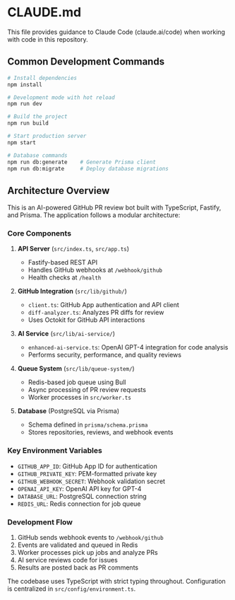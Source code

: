 # CLAUDE.md

This file provides guidance to Claude Code (claude.ai/code) when working with code in this repository.

## Common Development Commands

```bash
# Install dependencies
npm install

# Development mode with hot reload
npm run dev

# Build the project
npm run build

# Start production server
npm start

# Database commands
npm run db:generate    # Generate Prisma client
npm run db:migrate     # Deploy database migrations
```

## Architecture Overview

This is an AI-powered GitHub PR review bot built with TypeScript, Fastify, and Prisma. The application follows a modular architecture:

### Core Components

1. **API Server** (`src/index.ts`, `src/app.ts`)
   - Fastify-based REST API
   - Handles GitHub webhooks at `/webhook/github`
   - Health checks at `/health`

2. **GitHub Integration** (`src/lib/github/`)
   - `client.ts`: GitHub App authentication and API client
   - `diff-analyzer.ts`: Analyzes PR diffs for review
   - Uses Octokit for GitHub API interactions

3. **AI Service** (`src/lib/ai-service/`)
   - `enhanced-ai-service.ts`: OpenAI GPT-4 integration for code analysis
   - Performs security, performance, and quality reviews

4. **Queue System** (`src/lib/queue-system/`)
   - Redis-based job queue using Bull
   - Async processing of PR review requests
   - Worker processes in `src/worker.ts`

5. **Database** (PostgreSQL via Prisma)
   - Schema defined in `prisma/schema.prisma`
   - Stores repositories, reviews, and webhook events

### Key Environment Variables

- `GITHUB_APP_ID`: GitHub App ID for authentication
- `GITHUB_PRIVATE_KEY`: PEM-formatted private key
- `GITHUB_WEBHOOK_SECRET`: Webhook validation secret
- `OPENAI_API_KEY`: OpenAI API key for GPT-4
- `DATABASE_URL`: PostgreSQL connection string
- `REDIS_URL`: Redis connection for job queue

### Development Flow

1. GitHub sends webhook events to `/webhook/github`
2. Events are validated and queued in Redis
3. Worker processes pick up jobs and analyze PRs
4. AI service reviews code for issues
5. Results are posted back as PR comments

The codebase uses TypeScript with strict typing throughout. Configuration is centralized in `src/config/environment.ts`.